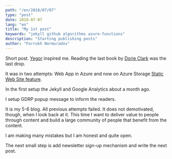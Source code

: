 ```yaml
---
path: "/en/2018/07/07"
type: "post"
date: 2018-07-07
lang: "en"
title: "My 1st post"
keywords: "jekyll github algorithms azure-functions"
description: "Starting publishing posts"
author: "Farrukh Normuradov"
---
```


Short post.
[Yegor](https://www.yegor256.com/) inspired me. Reading the last book by [Dorie Clark](https://www.amazon.de/Entrepreneurial-You-Monetize-Expertise-Multiple/dp/1633692272/ref=sr_1_1?ie=UTF8&qid=1530999076&sr=8-1&keywords=dorie+clark) was the last drop.

It was in two attempts: Web App in Azure and now on Azure Storage [Static Web Site feature](https://azure.microsoft.com/de-de/blog/azure-storage-static-web-hosting-public-preview/).

In the first setup the Jekyll and Google Analytics about a month ago.

I setup GDRP popup message to inform the readers.

It is my 5-6 blog. All previous attempts failed. It does not demotivated, though, when I look back at it. This time I want to deliver value to people through content and build a large community of people that benefit from the content.

I am making many mistakes but I am honest and quite open.

The next small step is add newsletter sign-up mechanism and write the next post.